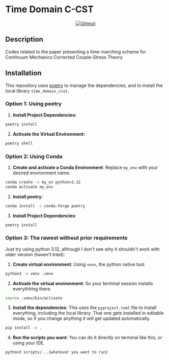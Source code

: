 # Time Domain C-CST

<div align="center">
<a href="https://gitmoji.dev">
  <img
    src="https://img.shields.io/badge/gitmoji-%20😜%20😍-FFDD67.svg?style=flat-square"
    alt="Gitmoji"
  />
</a>
</div>

## Description

Codes related to the paper presenting a time-marching scheme for Continuum Mechanics Corrected Couple-Stress Theory

## Installation

This repository uses [poetry](https://python-poetry.org/) to manage the dependencies, and to install the local library `time_domain_ccst`.

### Option 1: Using poetry

1. **Install Project Dependencies:**

```bash
poetry install
```

2. **Activate the Virtual Environment:**

```bash
poetry shell
```

### Option 2: Using Conda

1. **Create and activate a Conda Environment**: Replace `my_env` with your desired environment name.

```bash
conda create -n my_ev python=3.12
conda activate my_env
```

2. **Install poetry**:

```bash
conda install -c conda-forge poetry
```

3. **Install Project Dependencies**:

```bash
poetry install
```

### Option 3: The rawest without prior requirements

Just try using python 3.12, although I don't see why it shouldn't work with older version (haven't tried):

1. **Create virtual environment**: Using `venv`, the python native tool.
```bash
python3 -m venv .venv
```

2. **Activate the virtual environment**: So your terminal session installs everythhing there.
```bash
source .venv/bin/activate
``` 

3. **Install the dependencies**: This uses the `pyproject.toml` file to install everything, including the local library. That one gets installed in editable mode, so if you change anything it will get updated automatically.
```bash
pip install -e .
```

4. **Run the scripts you want**: You can do it directly on terminal like this, or using your IDE.
```bash
python3 scripts/...{whatever you want to run}
```
